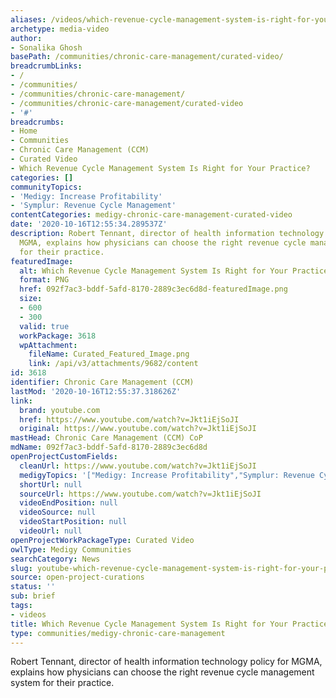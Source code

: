 ```yaml
---
aliases: /videos/which-revenue-cycle-management-system-is-right-for-your-practice
archetype: media-video
author:
- Sonalika Ghosh
basePath: /communities/chronic-care-management/curated-video/
breadcrumbLinks:
- /
- /communities/
- /communities/chronic-care-management/
- /communities/chronic-care-management/curated-video
- '#'
breadcrumbs:
- Home
- Communities
- Chronic Care Management (CCM)
- Curated Video
- Which Revenue Cycle Management System Is Right for Your Practice?
categories: []
communityTopics:
- 'Medigy: Increase Profitability'
- 'Symplur: Revenue Cycle Management'
contentCategories: medigy-chronic-care-management-curated-video
date: '2020-10-16T12:55:34.289537Z'
description: Robert Tennant, director of health information technology policy for
  MGMA, explains how physicians can choose the right revenue cycle management system
  for their practice.
featuredImage:
  alt: Which Revenue Cycle Management System Is Right for Your Practice?
  format: PNG
  href: 092f7ac3-bddf-5afd-8170-2889c3ec6d8d-featuredImage.png
  size:
  - 600
  - 300
  valid: true
  workPackage: 3618
  wpAttachment:
    fileName: Curated_Featured_Image.png
    link: /api/v3/attachments/9682/content
id: 3618
identifier: Chronic Care Management (CCM)
lastMod: '2020-10-16T12:55:37.318626Z'
link:
  brand: youtube.com
  href: https://www.youtube.com/watch?v=Jkt1iEjSoJI
  original: https://www.youtube.com/watch?v=Jkt1iEjSoJI
mastHead: Chronic Care Management (CCM) CoP
mdName: 092f7ac3-bddf-5afd-8170-2889c3ec6d8d
openProjectCustomFields:
  cleanUrl: https://www.youtube.com/watch?v=Jkt1iEjSoJI
  medigyTopics: '["Medigy: Increase Profitability","Symplur: Revenue Cycle Management"]'
  shortUrl: null
  sourceUrl: https://www.youtube.com/watch?v=Jkt1iEjSoJI
  videoEndPosition: null
  videoSource: null
  videoStartPosition: null
  videoUrl: null
openProjectWorkPackageType: Curated Video
owlType: Medigy Communities
searchCategory: News
slug: youtube-which-revenue-cycle-management-system-is-right-for-your-practice
source: open-project-curations
status: ''
sub: brief
tags:
- videos
title: Which Revenue Cycle Management System Is Right for Your Practice?
type: communities/medigy-chronic-care-management
---
```


<p>Robert Tennant, director of health information technology policy for MGMA, explains how physicians can choose the right revenue cycle management system for their practice.</p>